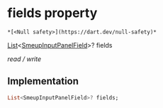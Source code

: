 


# fields property




    *[<Null safety>](https://dart.dev/null-safety)*


[List](https://api.flutter.dev/flutter/dart-core/List-class.html)&lt;[SmeupInputPanelField](../../smeup_models_widgets_smeup_input_panel_value/SmeupInputPanelField-class.md)>? fields
  
_read / write_






## Implementation

```dart
List<SmeupInputPanelField>? fields;


```







